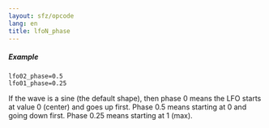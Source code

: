 ```yaml
---
layout: sfz/opcode
lang: en
title: lfoN_phase
---
```

##### Example

```
lfo02_phase=0.5
lfo01_phase=0.25
```

If the wave is a sine (the default shape), then phase 0 means the LFO starts
at value 0 (center) and goes up first. Phase 0.5 means starting at 0 and going
down first. Phase 0.25 means starting at 1 (max).
